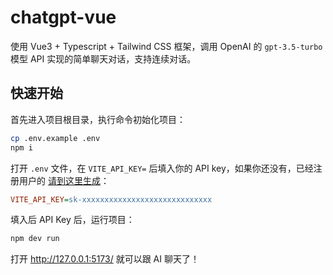 # chatgpt-vue

使用 Vue3 + Typescript + Tailwind CSS 框架，调用 OpenAI 的 `gpt-3.5-turbo` 模型 API 实现的简单聊天对话，支持连续对话。

## 快速开始

首先进入项目根目录，执行命令初始化项目：

```bash
cp .env.example .env
npm i
```

打开 `.env` 文件，在 `VITE_API_KEY=` 后填入你的 API key，如果你还没有，已经注册用户的 [请到这里生成](https://platform.openai.com/account/api-keys)：

```ini
VITE_API_KEY=sk-xxxxxxxxxxxxxxxxxxxxxxxxxxxxx
```

填入后 API Key 后，运行项目：

```bash
npm dev run
```

打开 http://127.0.0.1:5173/ 就可以跟 AI 聊天了！